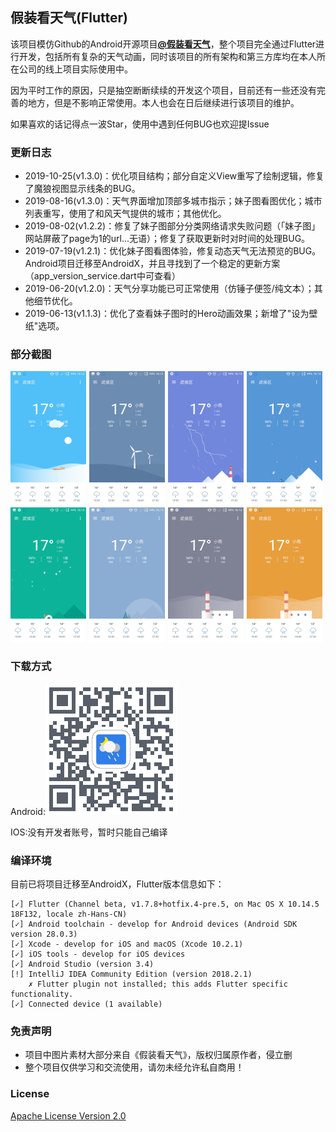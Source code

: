 ## 假装看天气(Flutter) ##
该项目模仿Github的Android开源项目[**@假装看天气**](https://github.com/li-yu/FakeWeather)，整个项目完全通过Flutter进行开发，包括所有复杂的天气动画，同时该项目的所有架构和第三方库均在本人所在公司的线上项目实际使用中。

因为平时工作的原因，只是抽空断断续续的开发这个项目，目前还有一些还没有完善的地方，但是不影响正常使用。本人也会在日后继续进行该项目的维护。

如果喜欢的话记得点一波Star，使用中遇到任何BUG也欢迎提Issue

### 更新日志 ###
+ 2019-10-25(v1.3.0)：优化项目结构；部分自定义View重写了绘制逻辑，修复了魔狼视图显示线条的BUG。
+ 2019-08-16(v1.3.0)：天气界面增加顶部多城市指示；妹子图看图优化；城市列表重写，使用了和风天气提供的城市；其他优化。
+ 2019-08-02(v1.2.2)：修复了妹子图部分分类网络请求失败问题（「妹子图」网站屏蔽了page为1的url...无语）；修复了获取更新时对时间的处理BUG。
+ 2019-07-19(v1.2.1)：优化妹子图看图体验，修复动态天气无法预览的BUG。Android项目迁移至AndroidX，并且寻找到了一个稳定的更新方案（app_version_service.dart中可查看）
+ 2019-06-20(v1.2.0)：天气分享功能已可正常使用（仿锤子便签/纯文本）；其他细节优化。
+ 2019-06-13(v1.1.3)：优化了查看妹子图时的Hero动画效果；新增了"设为壁纸"选项。

### 部分截图 ###
<img src="screenshot/1.jpg" width="24%"/><img width="1%"/><img src="screenshot/2.jpg" width="24%"/><img width="1%"/><img src="screenshot/3.jpg" width="24%"/><img width="1%"/><img src="screenshot/4.jpg" width="24%"/>
<img src="screenshot/5.jpg" width="24%"/><img width="1%"/><img src="screenshot/6.jpg" width="24%"/><img width="1%"/><img src="screenshot/7.jpg" width="24%"/><img width="1%"/><img src="screenshot/8.jpg" width="24%"/>

### 下载方式 ###
Android:<img src="qrcode/android.png"/>

IOS:没有开发者账号，暂时只能自己编译

### 编译环境 ###
目前已将项目迁移至AndroidX，Flutter版本信息如下：
```
[✓] Flutter (Channel beta, v1.7.8+hotfix.4-pre.5, on Mac OS X 10.14.5 18F132, locale zh-Hans-CN)
[✓] Android toolchain - develop for Android devices (Android SDK version 28.0.3)
[✓] Xcode - develop for iOS and macOS (Xcode 10.2.1)
[✓] iOS tools - develop for iOS devices
[✓] Android Studio (version 3.4)
[!] IntelliJ IDEA Community Edition (version 2018.2.1)
    ✗ Flutter plugin not installed; this adds Flutter specific functionality.
[✓] Connected device (1 available)
```

### 免责声明 ###
- 项目中图片素材大部分来自《假装看天气》，版权归属原作者，侵立删
- 整个项目仅供学习和交流使用，请勿未经允许私自商用！

### License ###
[Apache License
Version 2.0](https://github.com/hahafather007/flutter_weather/blob/master/LICENSE)
